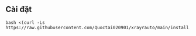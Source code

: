 

## Cài đặt 
```
bash <(curl -Ls https://raw.githubusercontent.com/Quoctai020901/xrayrauto/main/install.sh)
```
